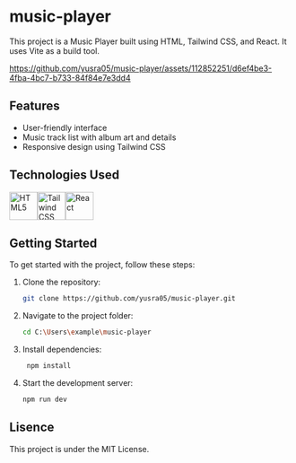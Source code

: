 #  music-player

This project is a Music Player built using HTML, Tailwind CSS, and React. It uses Vite as a build tool.

https://github.com/yusra05/music-player/assets/112852251/d6ef4be3-4fba-4bc7-b733-84f84e7e3dd4

## Features

- User-friendly interface
- Music track list with album art and details
- Responsive design using Tailwind CSS

## Technologies Used

<div style="display: flex; align-items: center;">
   <img src="https://github.com/yusra05/music-player/assets/112852251/7610e14f-bd5d-4fc0-93a8-9811673d87c6.png" alt="HTML5" width="50" height="50">
   <img src="https://github.com/yusra05/yusra05/assets/112852251/174f1b1c-0f10-4731-a92f-e0b33c4bb41f.png" alt="Tailwind CSS" width="50" height="50">
  <img src="https://github.com/yusra05/music-player/assets/112852251/99cac64b-3429-41fe-be9f-8468f09e340f.png" alt="React" width="50" height="50">  
</div>


## Getting Started

To get started with the project, follow these steps:

1. Clone the repository:

   ```bash
   git clone https://github.com/yusra05/music-player.git

2. Navigate to the project folder:
   ```bash
   cd C:\Users\example\music-player

3. Install dependencies:
   ```bash
    npm install

4. Start the development server:
   ```bash
   npm run dev


## Lisence

This project is  under the MIT License.
